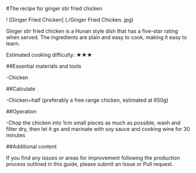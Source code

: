 #The recipe for ginger stir fried chicken

! [Ginger Fried Chicken] (./Ginger Fried Chicken. jpg)

Ginger stir fried chicken is a Hunan style dish that has a five-star rating when served. The ingredients are plain and easy to cook, making it easy to learn.

Estimated cooking difficulty: ★★★

##Essential materials and tools

-Chicken

##Calculate

-Chicken=half (preferably a free range chicken, estimated at 650g)

##Operation

-Chop the chicken into 1cm small pieces as much as possible, wash and filter dry, then let it go and marinate with soy sauce and cooking wine for 30 minutes

##Additional content

If you find any issues or areas for improvement following the production process outlined in this guide, please submit an Issue or Pull request.